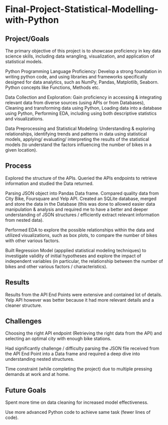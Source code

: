 # Final-Project-Statistical-Modelling-with-Python

## Project/Goals
The primary objective of this project is to showcase proficiency in key data science skills, including data wrangling, visualization, and application of statistical models. 

Python Programming Language Proficiency: Develop a strong foundation in writing python code, and using libraries and frameworks specifically designed for data analytics, such as NumPy, Pandas, Matplotlib, Seaborn. Python concepts like Functions, Methods etc.

Data Collection and Exploration: Gain proficiency in accessing & integrating relevant data from diverse sources (using APIs or from Databases), Cleaning and transforming data using Python, Loading data into a database using Python, Performing EDA, including using both descriptive statistics and visualizations.

Data Preprocessing and Statistical Modeling: Understanding & exploring relationships, identifying trends and patterns in data using statistical models, applying/ evaluating/ interpreting the results of the statistical models (to understand the factors influencing the number of bikes in a given location).

## Process
Explored the structure of the APIs. Queried the APIs endpoints to retrieve information and studied the Data returned.

Parsing JSON object into Pandas Data frame. Compared quality data from City Bike, Foursquare and Yelp API. Created an SQLite database, merged and store the data in the Database (this was done to allowed easier data manipulation & analysis and required me to have a better and deeper understanding of JSON structures / efficiently extract relevant information from nested data). 

Performed EDA to explore the possible relationships within the data and utilized visualizations, such as box plots, to compare the number of bikes with other various factors.

Built Regression Model (appplied statistical modeling techniques) to investigate validity of initial hypotheses and explore the impact of independent variables (in particular, the relationship between the number of bikes and other various factors / characteristics).

## Results
Results from the API End Points were extensive and contained lot of details. Yelp API however was better because it had more relevant details and a cleaner structure.

## Challenges 
Choosing the right API endpoint (Retrieving the right data from the API) and selecting an optimal city with enough bike stations.

Had significantly challenge / difficulty parsing the JSON file received from the API End Point into a Data frame and required a deep dive into understanding nested structures.

Time constraint (while completing the project) due to multiple pressing demands at work and at home.

## Future Goals
Spent more time on data cleaning for increased model effectiveness.

Use more advanced Python code to achieve same task (fewer lines of code).
